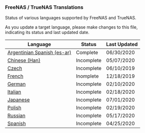 ### FreeNAS / TrueNAS Translations

Status of various languages supported by FreeNAS and TrueNAS.

As you update a target language, please make changes to this file, indicating its status and last updated date.

| Language  | Status  |Last Updated|
| ------------ | ------------ |------------|
|[Argentinian Spanish (es-ar)](es-ar.po "Argentinian Spanish (es-ar)")|Complete|06/30/2020|
|[Chinese (Han)](zh-hans.po "Chinese (Han)")|Incomplete|05/07/2020|
|[Czech](cs.po "Czech")|Incomplete|06/10/2019|
|[French](fr.po "French")|Inomplete|12/18/2019|
|[German](de.po "German")|Incomplete|02/10/2020|
|[Italian](it.po "Italian")|Incomplete|02/18/2020|
|[Japanese](ja.po "Japanese")|Incomplete|07/01/2020|
|[Polish](pl.po "Polish")|Incomplete|02/19/2020|
|[Russian](ru.po "Russian")|Incomplete|05/17/2020|
|[Spanish](es.po "Spanish")|Incomplete|04/25/2020|
